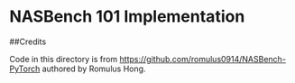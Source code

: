 # NASBench 101 Implementation

##Credits

Code in this directory is from https://github.com/romulus0914/NASBench-PyTorch authored by Romulus Hong.